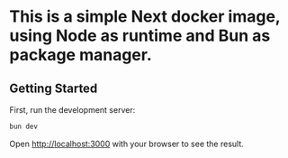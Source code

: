 # This is a simple Next docker image, using Node as runtime and Bun as package manager.

## Getting Started

First, run the development server:

```bash
bun dev
```

Open [http://localhost:3000](http://localhost:3000) with your browser to see the result.
